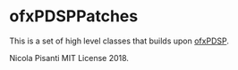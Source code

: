 ofxPDSPPatches
=====================================

This is a set of high level classes that builds upon [ofxPDSP](https://github.com/npisanti/ofxPDSP). 

Nicola Pisanti MIT License 2018.


